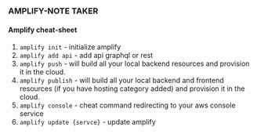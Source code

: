 ### AMPLIFY-NOTE TAKER

#### Amplify cheat-sheet
1. `amplify init` - initialize amplify
1. `amplify add api` - add api graphql or rest
1. `amplify push` - will build all your local backend resources and provision it in the cloud.
1. `amplify publish` - will build all your local backend and frontend resources (if you have hosting category added) and provision it in the cloud.
1. `amplify console` - cheat command redirecting to your aws console service
1. `amplify update {servce}` - update amplify 